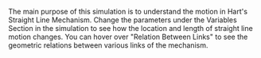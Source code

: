 The main purpose of this simulation is to understand the motion in Hart's Straight Line Mechanism. Change the parameters under the Variables Section in the simulation to see how the location and length of straight line motion changes. You can hover over "Relation Between Links" to see the geometric relations between various links of the mechanism.